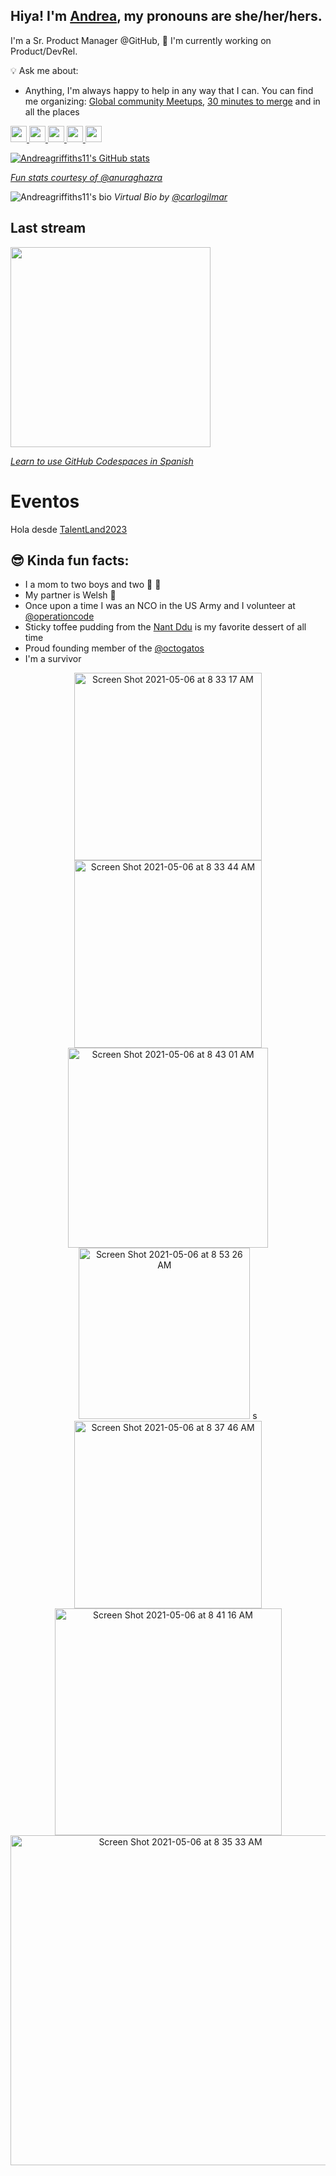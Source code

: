 ## Hiya! I'm [Andrea](https://github.com/readme/andrea-griffiths), my pronouns are she/her/hers. 
I'm a Sr. Product Manager @GitHub, 🧰  I'm currently working on Product/DevRel.

💡 Ask me about:
- Anything, I'm always happy to help in any way that I can. You can find me organizing: [Global community Meetups](https://www.meetup.com/pro/github-virtual-meetup/), [30 minutes to merge](https://github.community/tag/30-minutes-to-merge) and in all the places 
<a href="https://github.com/andreagriffiths11">
    <img src="https://img.icons8.com/color/48/000000/github.png" width="26px"/>
  <a href="https://www.linkedin.com/in/andreagriffiths11/">
    <img src="https://img.icons8.com/color/48/000000/linkedin-circled.png" width="26px"/>
  </a>
  <a href="https://twitter.com/alacolombia">
    <img src="https://img.icons8.com/color/48/000000/twitter-circled.png" width="26px"/>
  </a>
  <a href="https://www.tiktok.com/@alacolombiadev/">
    <img src="https://user-images.githubusercontent.com/20666190/117302597-cec82180-ae49-11eb-854e-9c1ba1d8a355.png" width="26px"/>
  </a>
  <a href="https://t.me/andreagriffiths11">
    <img src="https://user-images.githubusercontent.com/20666190/117302981-354d3f80-ae4a-11eb-8017-fe7b21ffb80c.png" width="26px"/>

![Andreagriffiths11's GitHub stats](https://github-readme-stats.vercel.app/api?username=andreagriffiths11&count_private=true&show_icons=true&theme=radical)
   
_Fun stats courtesy of [@anuraghazra](anuraghazra/github-readme-stats)_ 
  
![Andreagriffiths11's bio](https://user-images.githubusercontent.com/20666190/122810850-d3338700-d29d-11eb-91cd-5b741f1df909.png)
_Virtual Bio by [@carlogilmar](https://github.com/carlogilmar)_

## Last stream

<a href="https://www.youtube.com/live/_1-jFB9kfAY?feature=share">
    <img src="https://user-images.githubusercontent.com/20666190/229819545-eb4caf14-a5b2-42f6-89ee-b3f5abf0c7fd.png" width="320px"/>
    
 _Learn to use [GitHub Codespaces in Spanish](https://www.youtube.com/live/_1-jFB9kfAY?feature=share)_

 # Eventos

 Hola desde [TalentLand2023](gh.io/horario)


## 😎 Kinda fun facts:
- I a mom to two boys and two 🐶 🐶 
- My partner is Welsh 🏴󠁧󠁢󠁷󠁬󠁳󠁿
- Once upon a time I was an NCO in the US Army and I volunteer at [@operationcode](https://github.com/OperationCode)
- Sticky toffee pudding from the [Nant Ddu](https://nant-ddu-lodge.co.uk/) is my favorite dessert of all time
- Proud founding member of the [@octogatos](https://github.com/Octogatos)
- I'm a survivor

<p align="center">
  
<img width="300" alt="Screen Shot 2021-05-06 at 8 33 17 AM" src="https://user-images.githubusercontent.com/20666190/117298862-d685c700-ae45-11eb-91af-cb7d28d2582e.png">
<img width="300" alt="Screen Shot 2021-05-06 at 8 33 44 AM" src="https://user-images.githubusercontent.com/20666190/117298808-c968d800-ae45-11eb-8039-56f762fb2689.png">
<img width="320" alt="Screen Shot 2021-05-06 at 8 43 01 AM" src="https://user-images.githubusercontent.com/20666190/117300016-25802c00-ae47-11eb-9569-bd151a68a16f.png">
<img width="274" alt="Screen Shot 2021-05-06 at 8 53 26 AM" src="https://user-images.githubusercontent.com/20666190/117301329-8b20e800-ae48-11eb-9ca7-70691b7f5e3b.png">
s<img width="300" alt="Screen Shot 2021-05-06 at 8 37 46 AM" src="https://user-images.githubusercontent.com/20666190/117299546-ad196b00-ae46-11eb-9aa8-e9ded72df893.png">
<img width="363" alt="Screen Shot 2021-05-06 at 8 41 16 AM" src="https://user-images.githubusercontent.com/20666190/117299697-d4703800-ae46-11eb-917a-21721c2b37be.png">
<img width="528" alt="Screen Shot 2021-05-06 at 8 35 33 AM" src="https://user-images.githubusercontent.com/20666190/117304804-25cef600-ae4c-11eb-8fb7-6ce913d22c6a.png">



